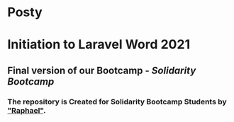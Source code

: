 # Posty
# Initiation to Laravel Word 2021

## Final version of our Bootcamp - *Solidarity Bootcamp*

### The repository is Created for Solidarity Bootcamp Students by  ["Raphael"](https:github.com/Raphjacksun7).
